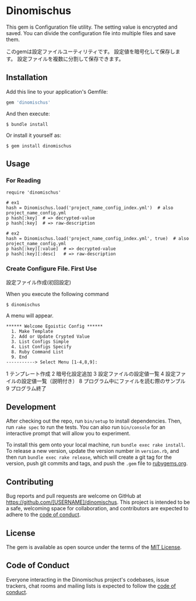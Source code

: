 # Dinomischus

This gem is Configuration file utility.
The setting value is encrypted and saved.
You can divide the configuration file into multiple files and save them.

このgemは設定ファイルユーティリティです。
設定値を暗号化して保存します。
設定ファイルを複数に分割して保存できます。

## Installation

Add this line to your application's Gemfile:

```ruby
gem 'dinomischus'
```

And then execute:

    $ bundle install

Or install it yourself as:

    $ gem install dinomischus

## Usage

### For Reading
```
require 'dinomischus'

# ex1
hash = Dinomischus.load('project_name_config_index.yml')  # also project_name_config.yml
p hash[:key]  # => decrypted-value
p hash[:key]  # => raw-description

# ex2
hash = Dinomischus.load('project_name_config_index.yml', true)  # also project_name_config.yml
p hash[:key][:value]  # => decrypted-value
p hash[:key][:desc]   # => raw-description
```

### Create Configure File. First Use
設定ファイル作成(初回設定)

When you execute the following command
```
$ dinomischus
```

A menu will appear.
```
****** Welcome Egoistic Config ******
  1. Make Template
  2. Add or Update Crypted Value
  3. List Configs Simple
  4. List Configs Specify
  8. Ruby Command List
  9. End 
-----------> Select Menu [1-4,8,9]:
```

1 テンプレート作成
2 暗号化設定追加
3 設定ファイルの設定値一覧
4 設定ファイルの設定値一覧（説明付き）
8 プログラム中にファイルを読む際のサンプル
9 プログラム終了


## Development

After checking out the repo, run `bin/setup` to install dependencies. Then, run `rake spec` to run the tests. You can also run `bin/console` for an interactive prompt that will allow you to experiment.

To install this gem onto your local machine, run `bundle exec rake install`. To release a new version, update the version number in `version.rb`, and then run `bundle exec rake release`, which will create a git tag for the version, push git commits and tags, and push the `.gem` file to [rubygems.org](https://rubygems.org).

## Contributing

Bug reports and pull requests are welcome on GitHub at https://github.com/[USERNAME]/dinomischus. This project is intended to be a safe, welcoming space for collaboration, and contributors are expected to adhere to the [code of conduct](https://github.com/[USERNAME]/dinomischus/blob/master/CODE_OF_CONDUCT.md).


## License

The gem is available as open source under the terms of the [MIT License](https://opensource.org/licenses/MIT).

## Code of Conduct

Everyone interacting in the Dinomischus project's codebases, issue trackers, chat rooms and mailing lists is expected to follow the [code of conduct](https://github.com/[USERNAME]/dinomischus/blob/master/CODE_OF_CONDUCT.md).

